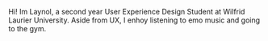 Hi! Im Laynol, a second year User Experience Design Student at Wilfrid Laurier University. Aside from UX, I enhoy listening to emo music and going to the gym. 